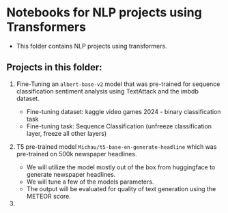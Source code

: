 # Notebooks for NLP projects using Transformers
* This folder contains NLP projects using transformers.

## Projects in this folder:
1. Fine-Tuning an `albert-base-v2` model that was pre-trained for sequence classification sentiment analysis using TextAttack and the imbdb dataset.
   * Fine-tuning dataset: kaggle video games 2024 - binary classification task
   * Fine-tuning task: Sequence Classification (unfreeze classification layer, freeze all other layers)

2. T5 pre-trained model `Michau/t5-base-en-generate-headline` which was pre-trained on 500k newspaper headlines.
   * We will utilize the model mostly out of the box from huggingface to generate newspaper headlines.
   * We will tune a few of the models parameters.
   * The output will be evaluated for quality of text generation using the METEOR score. 


3. 
